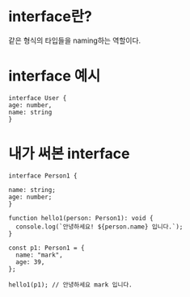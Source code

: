 # interface란?

같은 형식의 타입들을 naming하는 역할이다.

# interface 예시

    interface User {
    age: number,
    name: string
    }

# 내가 써본 interface

    interface Person1 {

    name: string;
    age: number;
    }

    function hello1(person: Person1): void {
      console.log(`안녕하세요! ${person.name} 입니다.`);
    }

    const p1: Person1 = {
      name: "mark",
      age: 39,
    };

    hello1(p1); // 안녕하세요 mark 입니다.
